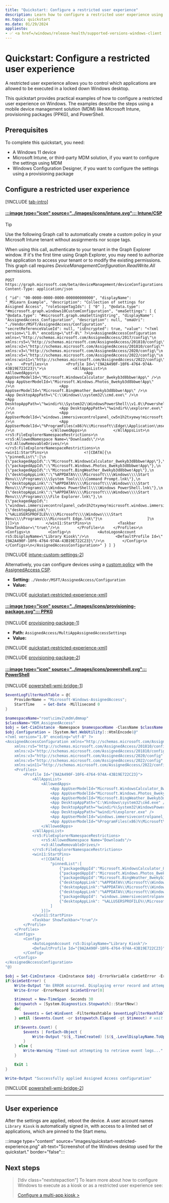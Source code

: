 ```yaml
---
title: "Quickstart: Configure a restricted user experience"
description: Learn how to configure a restricted user experience using Windows Configuration Designer, Microsoft Intune, PowerShell or GPO.
ms.topic: quickstart
ms.date: 01/29/2024
appliesto:
- ✅ <a href=/windows/release-health/supported-versions-windows-client target=_blank>Windows 11</a>
---
```


# Quickstart: Configure a restricted user experience

A restricted user experience allows you to control which applications are allowed to be executed in a locked down Windows desktop.

This quickstart provides practical examples of how to configure a restricted user experience on Windows. The examples describe the steps using a mobile device management solution (MDM) like Microsoft Intune, provisioning packages (PPKG), and PowerShell.

## Prerequisites

To complete this quickstart, you need:

- A Windows 11 device
- Microsoft Intune, or third-party MDM solution, if you want to configure the settings using MDM
- Windows Configuration Designer, if you want to configure the settings using a provisioning package

## Configure a restricted user experience

[!INCLUDE [tab-intro](../../../includes/configure/tab-intro.md)]

#### [:::image type="icon" source="../images/icons/intune.svg"::: **Intune/CSP**](#tab/intune)

> [!TIP]
> Use the following Graph call to automatically create a custom policy in your Microsoft Intune tenant without assignments nor scope tags.
>
> When using this call, authenticate to your tenant in the Graph Explorer window. If it's the first time using Graph Explorer, you may need to authorize the application to access your tenant or to modify the existing permissions. This graph call requires *DeviceManagementConfiguration.ReadWrite.All* permissions.

```msgraph-interactive
POST https://graph.microsoft.com/beta/deviceManagement/deviceConfigurations
Content-Type: application/json

{ "id": "00-0000-0000-0000-000000000000", "displayName": "_MSLearn_Example", "description": "Collection of settings for Assigned Access", "roleScopeTagIds": [ "0" ], "@odata.type": "#microsoft.graph.windows10CustomConfiguration", "omaSettings": [ { "@odata.type": "#microsoft.graph.omaSettingString", "displayName": "AssignedAccess_Configuration", "description": null, "omaUri": "./Vendor/MSFT/AssignedAccess/Configuration", "secretReferenceValueId": null, "isEncrypted": true, "value": "<?xml version=\"1.0\" encoding=\"utf-8\" ?>\n<AssignedAccessConfiguration xmlns=\"http://schemas.microsoft.com/AssignedAccess/2017/config\"\n    xmlns:rs5=\"http://schemas.microsoft.com/AssignedAccess/201810/config\"\n    xmlns:v2=\"http://schemas.microsoft.com/AssignedAccess/201810/config\"\n    xmlns:v3=\"http://schemas.microsoft.com/AssignedAccess/2020/config\"\n    xmlns:v5=\"http://schemas.microsoft.com/AssignedAccess/2022/config\"\n    xmlns:win11=\"http://schemas.microsoft.com/AssignedAccess/2022/config\"\n    >\n    <Profiles>\n        <Profile Id=\"{9A2A490F-10F6-4764-974A-43B19E722C23}\">\n            <AllAppsList>\n                <AllowedApps>\n                    <App AppUserModelId=\"Microsoft.WindowsCalculator_8wekyb3d8bbwe!App\" />\n                    <App AppUserModelId=\"Microsoft.Windows.Photos_8wekyb3d8bbwe!App\" />\n                    <App AppUserModelId=\"Microsoft.BingWeather_8wekyb3d8bbwe!App\" />\n                    <App DesktopAppPath=\"C:\\Windows\\system32\\cmd.exe\" />\n                    <App DesktopAppPath=\"%windir%\\System32\\WindowsPowerShell\\v1.0\\Powershell.exe\" />\n                    <App DesktopAppPath=\"%windir%\\explorer.exe\" />\n                    <App AppUserModelId=\"windows.immersivecontrolpanel_cw5n1h2txyewy!microsoft.windows.immersivecontrolpanel\" />\n                    <App AppUserModelId=\"%ProgramFiles(x86)%\\Microsoft\\Edge\\Application\\msedge.exe\" />\n                </AllowedApps>\n            </AllAppsList>\n            <rs5:FileExplorerNamespaceRestrictions>\n                <rs5:AllowedNamespace Name=\"Downloads\"/>\n                <v3:AllowRemovableDrives/>\n            </rs5:FileExplorerNamespaceRestrictions>\n            <win11:StartPins>\n                <![CDATA[{\n                    \"pinnedList\":[\n                        {\"packagedAppId\":\"Microsoft.WindowsCalculator_8wekyb3d8bbwe!App\"},\n                        {\"packagedAppId\":\"Microsoft.Windows.Photos_8wekyb3d8bbwe!App\"},\n                        {\"packagedAppId\":\"Microsoft.BingWeather_8wekyb3d8bbwe!App\"},\n                        {\"desktopAppLink\":\"%APPDATA%\\\\Microsoft\\\\Windows\\\\Start Menu\\\\Programs\\\\System Tools\\\\Command Prompt.lnk\"},\n                        {\"desktopAppLink\":\"%APPDATA%\\\\Microsoft\\\\Windows\\\\Start Menu\\\\Programs\\\\Windows PowerShell\\\\Windows PowerShell.lnk\"},\n                        {\"desktopAppLink\":\"%APPDATA%\\\\Microsoft\\\\Windows\\\\Start Menu\\\\Programs\\\\File Explorer.lnk\"},\n                        {\"packagedAppId\": \"windows.immersivecontrolpanel_cw5n1h2txyewy!microsoft.windows.immersivecontrolpanel\"},\n                        {\"desktopAppLink\": \"%ALLUSERSPROFILE%\\\\Microsoft\\\\Windows\\\\Start Menu\\\\Programs\\\\Microsoft Edge.lnk\"}\n                    ]\n                }]]>\n            </win11:StartPins>\n            <Taskbar ShowTaskbar=\"true\"/>\n        </Profile>\n    </Profiles>\n    <Configs>\n        <Config>\n            <AutoLogonAccount rs5:DisplayName=\"Library Kiosk\"/>\n            <DefaultProfile Id=\"{9A2A490F-10F6-4764-974A-43B19E722C23}\"/>\n        </Config>\n    </Configs>\n</AssignedAccessConfiguration>" } ] }
```

[!INCLUDE [intune-custom-settings-2](../../../includes/configure/intune-custom-settings-2.md)]

Alternatively, you can configure devices using a [custom policy][MEM-1] with the [AssignedAccess CSP][WIN-3].

- **Setting:** `./Vendor/MSFT/AssignedAccess/Configuration`
- **Value:**

[!INCLUDE [quickstart-restricted-experience-xml](includes/quickstart-restricted-experience-xml.md)]

#### [:::image type="icon" source="../images/icons/provisioning-package.svg"::: **PPKG**](#tab/ppkg)

[!INCLUDE [provisioning-package-1](../../../includes/configure/provisioning-package-1.md)]

- **Path:** `AssignedAccess/MultiAppAssignedAccessSettings`
- **Value:**

[!INCLUDE [quickstart-restricted-experience-xml](includes/quickstart-restricted-experience-xml.md)]

[!INCLUDE [provisioning-package-2](../../../includes/configure/provisioning-package-2.md)]

#### [:::image type="icon" source="../images/icons/powershell.svg"::: **PowerShell**](#tab/ps)

[!INCLUDE [powershell-wmi-bridge-1](../../../includes/configure/powershell-wmi-bridge-1.md)]

```powershell
$eventLogFilterHashTable = @{
    ProviderName = "Microsoft-Windows-AssignedAccess";
    StartTime    = Get-Date -Millisecond 0
}

$namespaceName="root\cimv2\mdm\dmmap"
$className="MDM_AssignedAccess"
$obj = Get-CimInstance -Namespace $namespaceName -ClassName $className
$obj.Configuration = [System.Net.WebUtility]::HtmlEncode(@"
<?xml version="1.0" encoding="utf-8" ?>
<AssignedAccessConfiguration xmlns="http://schemas.microsoft.com/AssignedAccess/2017/config"
    xmlns:rs5="http://schemas.microsoft.com/AssignedAccess/201810/config"
    xmlns:v2="http://schemas.microsoft.com/AssignedAccess/201810/config"
    xmlns:v3="http://schemas.microsoft.com/AssignedAccess/2020/config"
    xmlns:v5="http://schemas.microsoft.com/AssignedAccess/2022/config"
    xmlns:win11="http://schemas.microsoft.com/AssignedAccess/2022/config">
    <Profiles>
        <Profile Id="{9A2A490F-10F6-4764-974A-43B19E722C23}">
            <AllAppsList>
                <AllowedApps>
                    <App AppUserModelId="Microsoft.WindowsCalculator_8wekyb3d8bbwe!App" />
                    <App AppUserModelId="Microsoft.Windows.Photos_8wekyb3d8bbwe!App" />
                    <App AppUserModelId="Microsoft.BingWeather_8wekyb3d8bbwe!App" />
                    <App DesktopAppPath="C:\Windows\system32\cmd.exe" />
                    <App DesktopAppPath="%windir%\System32\WindowsPowerShell\v1.0\Powershell.exe" />
                    <App DesktopAppPath="%windir%\explorer.exe" />
                    <App AppUserModelId="windows.immersivecontrolpanel_cw5n1h2txyewy!microsoft.windows.immersivecontrolpanel" />
                    <App AppUserModelId="%ProgramFiles(x86)%\Microsoft\Edge\Application\msedge.exe" />
                </AllowedApps>
            </AllAppsList>
            <rs5:FileExplorerNamespaceRestrictions>
                <rs5:AllowedNamespace Name="Downloads"/>
                <v3:AllowRemovableDrives/>
            </rs5:FileExplorerNamespaceRestrictions>
            <win11:StartPins>
                <![CDATA[{
                    "pinnedList":[
                        {"packagedAppId":"Microsoft.WindowsCalculator_8wekyb3d8bbwe!App"},
                        {"packagedAppId":"Microsoft.Windows.Photos_8wekyb3d8bbwe!App"},
                        {"packagedAppId":"Microsoft.BingWeather_8wekyb3d8bbwe!App"},
                        {"desktopAppLink":"%APPDATA%\\Microsoft\\Windows\\Start Menu\\Programs\\System Tools\\Command Prompt.lnk"},
                        {"desktopAppLink":"%APPDATA%\\Microsoft\\Windows\\Start Menu\\Programs\\Windows PowerShell\\Windows PowerShell.lnk"},
                        {"desktopAppLink":"%APPDATA%\\Microsoft\\Windows\\Start Menu\\Programs\\File Explorer.lnk"},
                        {"packagedAppId": "windows.immersivecontrolpanel_cw5n1h2txyewy!microsoft.windows.immersivecontrolpanel"},
                        {"desktopAppLink": "%ALLUSERSPROFILE%\\Microsoft\\Windows\\Start Menu\\Programs\\Microsoft Edge.lnk"}
                    ]
                }]]>
            </win11:StartPins>
            <Taskbar ShowTaskbar="true"/>
        </Profile>
    </Profiles>
    <Configs>
        <Config>
            <AutoLogonAccount rs5:DisplayName="Library Kiosk"/>
            <DefaultProfile Id="{9A2A490F-10F6-4764-974A-43B19E722C23}"/>
        </Config>
    </Configs>
</AssignedAccessConfiguration>
"@)

$obj = Set-CimInstance -CimInstance $obj -ErrorVariable cimSetError -ErrorAction SilentlyContinue
if($cimSetError) {
    Write-Output "An ERROR occurred. Displaying error record and attempting to retrieve error logs...`n"
    Write-Error -ErrorRecord $cimSetError[0]

    $timeout = New-TimeSpan -Seconds 30
    $stopwatch = [System.Diagnostics.Stopwatch]::StartNew()
    do{
        $events = Get-WinEvent -FilterHashtable $eventLogFilterHashTable -ErrorAction Ignore
    } until ($events.Count -or $stopwatch.Elapsed -gt $timeout) # wait for the log to be available

    if($events.Count) {
        $events | ForEach-Object {
            Write-Output "$($_.TimeCreated) [$($_.LevelDisplayName.ToUpper())] $($_.Message -replace "`n|`r")"
        }
    } else {
        Write-Warning "Timed-out attempting to retrieve event logs..."
    }

    Exit 1
}

Write-Output "Successfully applied Assigned Access configuration"
```

[!INCLUDE [powershell-wmi-bridge-2](../../../includes/configure/powershell-wmi-bridge-2.md)]

---

## User experience

After the settings are applied, reboot the device. A user account names `Library Kiosk` is automatically signed in, with access to a limited set of applications, which are pinned to the Start menu.

:::image type="content" source="images/quickstart-restricted-experience.png" alt-text="Screenshot of the Windows desktop used for the quickstart." border="false":::

## Next steps

> [!div class="nextstepaction"]
> To learn more about how to configure Windows to execute as a kiosk or as a restricted user experience see:
>
> [Configure a multi-app kiosk >](lock-down-windows-11-to-specific-apps.md)

<!--links-->

[WIN-3]: /windows/client-management/mdm/assignedaccess-csp
[MEM-1]: /mem/intune/configuration/custom-settings-windows-10

